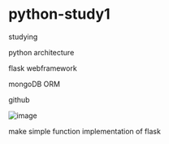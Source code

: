 # python-study1


studying 


python architecture 


flask webframework


mongoDB ORM


github


![image](https://github.com/didwogus59/python-study1/assets/48164086/32113215-1fb0-4357-8fff-e3f2bed2604d)

make simple function implementation of flask
